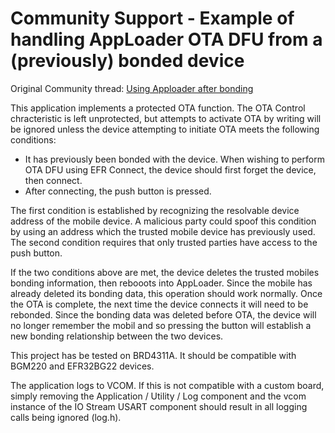 # Community Support - Example of handling AppLoader OTA DFU from a (previously) bonded device

Original Community thread: [Using Apploader after bonding](https://community.silabs.com/s/question/0D5Vm0000057hOkKAI/using-apploader-after-bonding)

This application implements a protected OTA function.  The OTA Control
chracteristic is left unprotected, but attempts to activate OTA by
writing will be ignored unless the device attempting to initiate OTA meets the following conditions:
* It has previously been bonded with the device.  When wishing to perform OTA DFU using EFR Connect, the device should first forget the device, then connect.
* After connecting, the push button is pressed.

The first condition is established by recognizing the resolvable device address of the mobile device.  A malicious party could spoof this condition by using an address which the trusted mobile device has previously used.
The second condition requires that  only trusted parties have access to the push button.

If the two conditions above are met, the device deletes the trusted mobiles bonding information, then rebooots into AppLoader.  Since the mobile has already deleted its bonding data, this operation should work normally.  Once the OTA is complete, the next time the device connects it will need to be rebonded.  Since the bonding data was deleted before OTA, the device will no longer remember the mobil and so pressing the button will establish a new bonding relationship between the two devices.

This project has be tested on BRD4311A.  It should be compatible with
BGM220 and EFR32BG22 devices.

The application logs to VCOM.  If this is not compatible with a custom board, simply removing the Application / Utility / Log component and the vcom instance of the IO Stream USART component should result in all logging calls being ignored (log.h).
